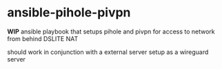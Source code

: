 # ansible-pihole-pivpn

**WIP**
ansible playbook that setups pihole and pivpn for access to network from behind DSLITE NAT

should work in conjunction with a external server setup as a wireguard server
